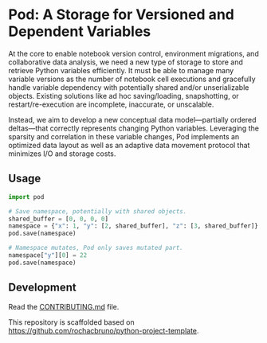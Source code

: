 # Pod: A Storage for Versioned and Dependent Variables

At the core to enable notebook version control, environment migrations, and collaborative data analysis, we need a new type of storage to store and retrieve Python variables efficiently. It must be able to manage many variable versions as the number of notebook cell executions and gracefully handle variable dependency with potentially shared and/or unserializable objects. Existing solutions like ad hoc saving/loading, snapshotting, or restart/re-execution are incomplete, inaccurate, or unscalable.

Instead, we aim to develop a new conceptual data model—partially ordered deltas—that correctly represents changing Python variables. Leveraging the sparsity and correlation in these variable changes, Pod implements an optimized data layout as well as an adaptive data movement protocol that minimizes I/O and storage costs.

<!-- ## Install it from PyPI

```bash
pip install pod
``` -->

## Usage

```py
import pod

# Save namespace, potentially with shared objects.
shared_buffer = [0, 0, 0, 0]
namespace = {"x": 1, "y": [2, shared_buffer], "z": [3, shared_buffer]}
pod.save(namespace)

# Namespace mutates, Pod only saves mutated part.
namespace["y"][0] = 22
pod.save(namespace)
```

<!-- ```bash
$ python -m pod
#or
$ pod
``` -->

## Development

Read the [CONTRIBUTING.md](CONTRIBUTING.md) file.

This repository is scaffolded based on https://github.com/rochacbruno/python-project-template.
